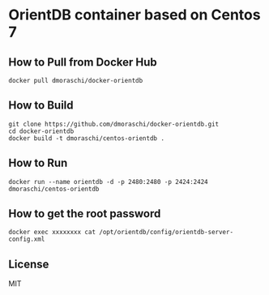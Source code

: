 # OrientDB container based on Centos 7

## How to Pull from Docker Hub

    docker pull dmoraschi/docker-orientdb

## How to Build

    git clone https://github.com/dmoraschi/docker-orientdb.git
    cd docker-orientdb
    docker build -t dmoraschi/centos-orientdb .

## How to Run

    docker run --name orientdb -d -p 2480:2480 -p 2424:2424 dmoraschi/centos-orientdb

## How to get the root password

    docker exec xxxxxxxx cat /opt/orientdb/config/orientdb-server-config.xml

## License

MIT